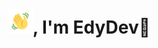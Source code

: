 <h1 align="center"> 
 <img src="https://raw.githubusercontent.com/EdyDeveloper/EdyDeveloper/main/Elements/wave.gif" 
  Hi
         alt="Animated waving hand gif"         
         width="40"/>,
   I'm <b>EdyDev👀</b>
</h1> 

